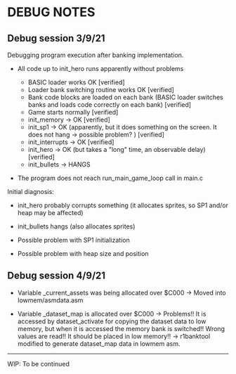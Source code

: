 # DEBUG NOTES

## Debug session 3/9/21

Debugging program execution after banking implementation.

* All code up to init_hero runs apparently without problems
  - BASIC loader works OK [verified]
  - Loader bank switching routine works OK [verified]
  - Bank code blocks are loaded on each bank (BASIC loader switches banks and loads
  code correctly on each bank)  [verified]
  - Game starts normally  [verified]
  - init_memory -> OK  [verified]
  - init_sp1 -> OK (apparently, but it does something on the screen. It does
  not hang -> possible problem?  )  [verified]
  - init_interrupts -> OK  [verified]
  - init_hero -> OK (but takes a "long" time, an observable delay) [verified]
  - init_bullets -> HANGS

* The program does not reach  run_main_game_loop call in main.c

Initial diagnosis:

- init_hero probably corrupts something (it allocates sprites, so SP1 and/or
  heap may be affected)

- init_bullets hangs (also allocates sprites)

- Possible problem with SP1 initialization

- Possible problem with heap size and position

## Debug session 4/9/21

- Variable _current_assets was being allocated over $C000 -> Moved into
  lowmem/asmdata.asm

- Variable _dataset_map is allocated over $C000 -> Problems!!  It is
  accessed by dataset_activate for copying the dataset data to low memory,
  but when it is accessed the memory bank is switched!!  Wrong values are
  read!!  It should be placed in low memory!!  -> r1banktool modified to
  generate dataset_map data in lowmem asm.


--------
WIP: To be continued
